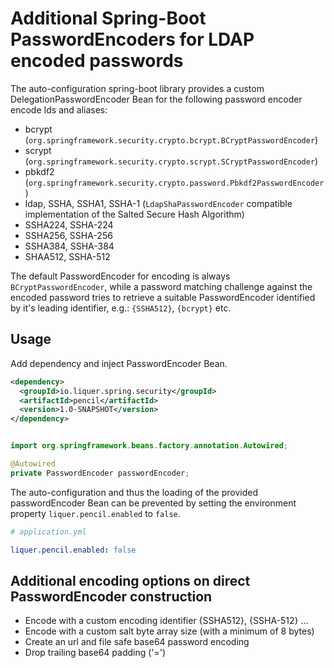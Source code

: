 # Additional Spring-Boot PasswordEncoders for LDAP encoded passwords

The auto-configuration spring-boot library provides a custom DelegationPasswordEncoder Bean 
for the following password encoder encode Ids and aliases:

- bcrypt (`org.springframework.security.crypto.bcrypt.BCryptPasswordEncoder`)
- scrypt (`org.springframework.security.crypto.scrypt.SCryptPasswordEncoder`)
- pbkdf2 (`org.springframework.security.crypto.password.Pbkdf2PasswordEncoder`)
- ldap, SSHA, SSHA1, SSHA-1 (`LdapShaPasswordEncoder` compatible implementation of the Salted Secure Hash Algorithm)
- SSHA224, SSHA-224
- SSHA256, SSHA-256
- SSHA384, SSHA-384
- SHAA512, SSHA-512

The default PasswordEncoder for encoding is always `BCryptPasswordEncoder`, 
while a password matching challenge against the encoded password tries to retrieve 
a suitable PasswordEncoder identified by it's leading identifier, e.g.: `{SSHA512}`, `{bcrypt}` etc.

## Usage

Add dependency and inject PasswordEncoder Bean.

```xml
<dependency>
  <groupId>io.liquer.spring.security</groupId>
  <artifactId>pencil</artifactId>
  <version>1.0-SNAPSHOT</version>
</dependency>
```

```java

import org.springframework.beans.factory.annotation.Autowired;

@Autowired
private PasswordEncoder passwordEncoder;

```

The auto-configuration and thus the loading of the provided passwordEncoder Bean 
can be prevented by setting the environment property `liquer.pencil.enabled` to `false`.

```yaml
# application.yml

liquer.pencil.enabled: false

```

## Additional encoding options on direct PasswordEncoder construction

- Encode with a custom encoding identifier {SSHA512}, {SSHA-512} ...
- Encode with a custom salt byte array size (with a minimum of 8 bytes)
- Create an url and file safe base64 password encoding
- Drop trailing base64 padding ('=')
